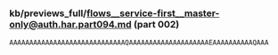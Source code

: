 ### kb/previews_full/flows__service-first__master-only@auth.har.part094.md (part 002)

```md
AAAAAAAAAAAAAAAAAAAAAAAAAAAAAQAAAAAAAAAAAAAAAAAAAAEAAAAAAAAAAQAAA
```

```
